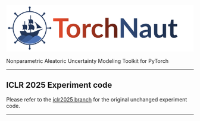 ![TorchNaut](https://github.com/proto-n/torch-naut/raw/main/static/naut-text.png)

Nonparametric Aleatoric Uncertainty Modeling Toolkit for PyTorch

--------------------------------------------------------------------------------

## ICLR 2025 Experiment code
Please refer to the [iclr2025 branch](https://github.com/proto-n/torch-naut/tree/iclr2025) for the original unchanged experiment code.

--------------------------------------------------------------------------------
